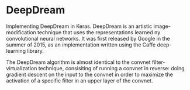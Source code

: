 # DeepDream
Implementing DeepDream in Keras.
DeepDream is an artistic image-modification technique that uses the representations learned ny convolutional neural networks. It was first released by Google in the summer of 2015, as an implementation written using the Caffe deep-learning library.
<p>The DeepDream algorithm is almost identical to the convnet filter-virtualization technique, consisiting of running a convnet in reverse: doing gradient descent on the input to the convnet in order to maximize the activation of a specific filter in an upper layer of the convnet.
  </p>
